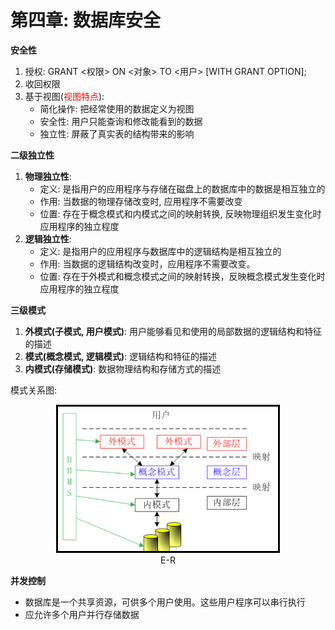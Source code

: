 # 第四章: 数据库安全

**安全性**
1. 授权: GRANT <权限> ON <对象> TO <用户> [WITH GRANT OPTION];
2. 收回权限
3. 基于视图(<font color=red>视图特点</font>):
    - 简化操作: 把经常使用的数据定义为视图
    - 安全性: 用户只能查询和修改能看到的数据
    - 独立性: 屏蔽了真实表的结构带来的影响

**二级独立性**
1. **物理独立性**: 
    - 定义: 是指用户的应用程序与存储在磁盘上的数据库中的数据是相互独立的
    - 作用: 当数据的物理存储改变时, 应用程序不需要改变
    - 位置: 存在于概念模式和内模式之间的映射转换, 反映物理组织发生变化时应用程序的独立程度
2. **逻辑独立性**: 
    - 定义: 是指用户的应用程序与数据库中的逻辑结构是相互独立的
    - 作用: 当数据的逻辑结构改变时，应用程序不需要改变。
    - 位置: 存在于外模式和概念模式之间的映射转换，反映概念模式发生变化时应用程序的独立程度


**三级模式**
1. **外模式(子模式, 用户模式)**: 用户能够看见和使用的局部数据的逻辑结构和特征的描述
2. **模式(概念模式, 逻辑模式)**: 逻辑结构和特征的描述
3. **内模式(存储模式)**: 数据物理结构和存储方式的描述

模式关系图:
<div align=center> 
<img src="./imgs/三级模式.png" 
style="border:3px solid black"
width = 70%/>
<figcaption>E-R</figcaption>
</div>

**并发控制**
- 数据库是一个共享资源，可供多个用户使用。这些用户程序可以串行执行
- 应允许多个用户并行存储数据